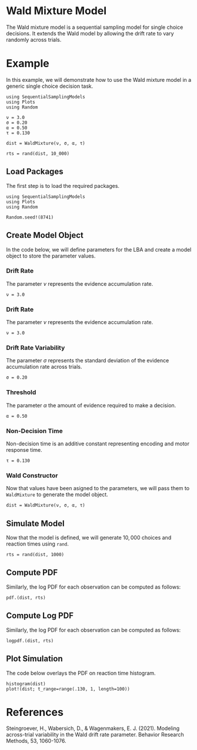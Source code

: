 # Wald Mixture Model

The Wald mixture model is a sequential sampling model for single choice decisions. It extends the Wald model by allowing the drift rate to vary randomly across trials. 

# Example
In this example, we will demonstrate how to use the Wald mixture model in a generic single choice decision task. 
```@setup wald_mixture
using SequentialSamplingModels
using Plots
using Random

ν = 3.0
σ = 0.20
α = 0.50
τ = 0.130

dist = WaldMixture(ν, σ, α, τ)

rts = rand(dist, 10_000)
```

## Load Packages
The first step is to load the required packages.

```@example wald_mixture_mixture
using SequentialSamplingModels
using Plots
using Random

Random.seed!(8741)
```
## Create Model Object
In the code below, we will define parameters for the LBA and create a model object to store the parameter values. 

### Drift Rate

The parameter $\nu$ represents the evidence accumulation rate.

```@example wald_mixture
ν = 3.0
```

### Drift Rate

The parameter $\nu$ represents the evidence accumulation rate.

```@example wald_mixture
ν = 3.0
```

### Drift Rate Variability

The parameter $\sigma$ represents the standard deviation of the evidence accumulation rate across trials.

```@example wald_mixture
σ = 0.20
```

### Threshold

The parameter $\alpha$ the amount of evidence required to make a decision.

```@example wald_mixture 
α = 0.50
```
### Non-Decision Time
Non-decision time is an additive constant representing encoding and motor response time. 
```@example wald_mixture 
τ = 0.130
```
### Wald Constructor 

Now that values have been asigned to the parameters, we will pass them to `WaldMixture` to generate the model object.

```@example wald_mixture 
dist = WaldMixture(ν, σ, α, τ)
```
## Simulate Model

Now that the model is defined, we will generate $10,000$ choices and reaction times using `rand`. 

 ```@example wald_mixture 
rts = rand(dist, 1000)
```

## Compute  PDF
Similarly, the log PDF for each observation can be computed as follows:

 ```@example wald_mixture 
pdf.(dist, rts)
```

## Compute Log PDF
Similarly, the log PDF for each observation can be computed as follows:

 ```@example wald_mixture 
logpdf.(dist, rts)
```

## Plot Simulation
The code below overlays the PDF on reaction time histogram.
 ```@example wald_mixture 
histogram(dist)
plot!(dist; t_range=range(.130, 1, length=100))
```
# References

Steingroever, H., Wabersich, D., & Wagenmakers, E. J. (2021). Modeling across-trial variability in the Wald drift rate parameter. Behavior Research Methods, 53, 1060-1076.

